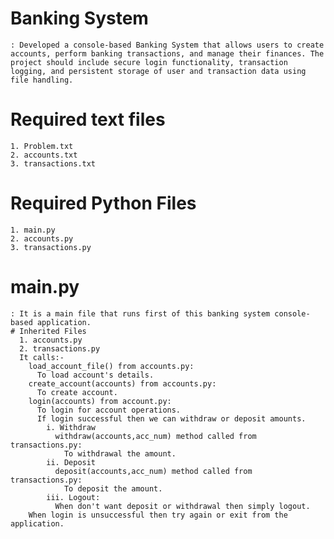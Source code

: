# Banking System
    : Developed a console-based Banking System that allows users to create accounts, perform banking transactions, and manage their finances. The project should include secure login functionality, transaction logging, and persistent storage of user and transaction data using file handling.

  # Required text files
    1. Problem.txt
    2. accounts.txt
    3. transactions.txt
  
  # Required Python Files
    1. main.py
    2. accounts.py
    3. transactions.py
  
  # main.py
    : It is a main file that runs first of this banking system console-based application.
    # Inherited Files
      1. accounts.py
      2. transactions.py
      It calls:-
        load_account_file() from accounts.py:
          To load account's details.
        create_account(accounts) from accounts.py:
          To create account.
        login(accounts) from account.py:
          To login for account operations.
          If login successful then we can withdraw or deposit amounts.
            i. Withdraw
              withdraw(accounts,acc_num) method called from transactions.py:
                To withdrawal the amount.
            ii. Deposit
              deposit(accounts,acc_num) method called from transactions.py:
                To deposit the amount.
            iii. Logout:
              When don't want deposit or withdrawal then simply logout.
        When login is unsuccessful then try again or exit from the application.
        
        
        
  
